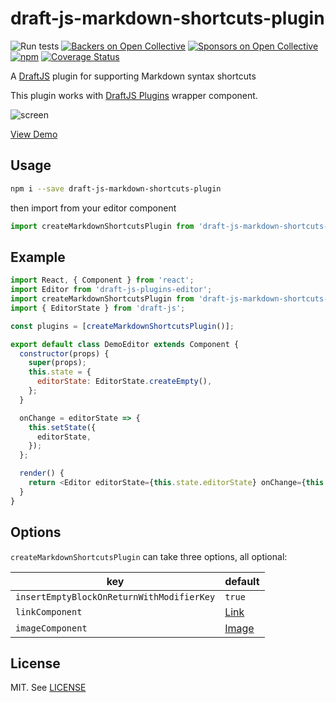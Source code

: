 # draft-js-markdown-shortcuts-plugin

![Run tests](https://github.com/ngs/draft-js-markdown-shortcuts-plugin/workflows/Run%20tests/badge.svg)
[![Backers on Open Collective](https://opencollective.com/draft-js-markdown-shortcuts-plugin/backers/badge.svg)](#backers) [![Sponsors on Open Collective](https://opencollective.com/draft-js-markdown-shortcuts-plugin/sponsors/badge.svg)](#sponsors) [![npm](https://img.shields.io/npm/v/draft-js-markdown-shortcuts-plugin.svg)][npm]
[![Coverage Status](https://coveralls.io/repos/github/ngs/draft-js-markdown-shortcuts-plugin/badge.svg?branch=master)](https://coveralls.io/github/ngs/draft-js-markdown-shortcuts-plugin?branch=master)

A [DraftJS] plugin for supporting Markdown syntax shortcuts

This plugin works with [DraftJS Plugins] wrapper component.

![screen](screen.gif)

[View Demo][demo]

## Usage

```sh
npm i --save draft-js-markdown-shortcuts-plugin
```

then import from your editor component

```js
import createMarkdownShortcutsPlugin from 'draft-js-markdown-shortcuts-plugin';
```

## Example

```js
import React, { Component } from 'react';
import Editor from 'draft-js-plugins-editor';
import createMarkdownShortcutsPlugin from 'draft-js-markdown-shortcuts-plugin';
import { EditorState } from 'draft-js';

const plugins = [createMarkdownShortcutsPlugin()];

export default class DemoEditor extends Component {
  constructor(props) {
    super(props);
    this.state = {
      editorState: EditorState.createEmpty(),
    };
  }

  onChange = editorState => {
    this.setState({
      editorState,
    });
  };

  render() {
    return <Editor editorState={this.state.editorState} onChange={this.onChange} plugins={plugins} />;
  }
}
```

## Options

`createMarkdownShortcutsPlugin` can take three options, all optional:

| key                                       | default                                  |
| ---                                       | ---                                      |
| `insertEmptyBlockOnReturnWithModifierKey` | `true`                                   |
| `linkComponent`                           | [Link](./src/components/Link/index.js)   |
| `imageComponent`                          | [Image](./src/components/Image/index.js) |

## License

MIT. See [LICENSE]

[demo]: https://ngs.github.io/draft-js-markdown-shortcuts-plugin
[draftjs]: https://facebook.github.io/draft-js/
[draftjs plugins]: https://github.com/draft-js-plugins/draft-js-plugins
[license]: ./LICENSE
[npm]: https://www.npmjs.com/package/draft-js-markdown-shortcuts-plugin
